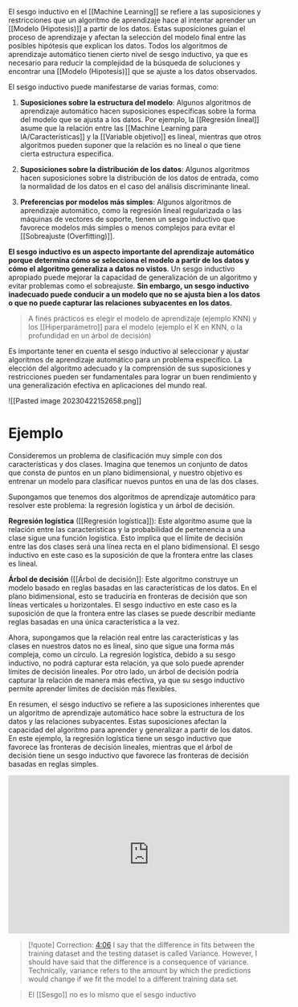 El sesgo inductivo en el [[Machine Learning]] se refiere a las suposiciones y restricciones que un algoritmo de aprendizaje hace al intentar aprender un [[Modelo (Hipotesis)]] a partir de los datos. Estas suposiciones guían el proceso de aprendizaje y afectan la selección del modelo final entre las posibles hipótesis que explican los datos. Todos los algoritmos de aprendizaje automático tienen cierto nivel de sesgo inductivo, ya que es necesario para reducir la complejidad de la búsqueda de soluciones y encontrar una [[Modelo (Hipotesis)]] que se ajuste a los datos observados.

El sesgo inductivo puede manifestarse de varias formas, como:

1.  **Suposiciones sobre la estructura del modelo**: Algunos algoritmos de aprendizaje automático hacen suposiciones específicas sobre la forma del modelo que se ajusta a los datos. Por ejemplo, la [[Regresión lineal]] asume que la relación entre las [[Machine Learning para IA/Características]] y la [[Variable objetivo]] es lineal, mientras que otros algoritmos pueden suponer que la relación es no lineal o que tiene cierta estructura específica.

2.  **Suposiciones sobre la distribución de los datos**: Algunos algoritmos hacen suposiciones sobre la distribución de los datos de entrada, como la normalidad de los datos en el caso del análisis discriminante lineal.

3.  **Preferencias por modelos más simples**: Algunos algoritmos de aprendizaje automático, como la regresión lineal regularizada o las máquinas de vectores de soporte, tienen un sesgo inductivo que favorece modelos más simples o menos complejos para evitar el [[Sobreajuste (Overfitting)]].


**El sesgo inductivo es un aspecto importante del aprendizaje automático porque determina cómo se selecciona el modelo a partir de los datos y cómo el algoritmo generaliza a datos no vistos**. Un sesgo inductivo apropiado puede mejorar la capacidad de generalización de un algoritmo y evitar problemas como el sobreajuste. **Sin embargo, un sesgo inductivo inadecuado puede conducir a un modelo que no se ajusta bien a los datos o que no puede capturar las relaciones subyacentes en los datos.**

> A fines prácticos es elegir el modelo de aprendizaje (ejemplo KNN) y los [[Hiperparámetro]] para el modelo (ejemplo el K en KNN, o la profundidad en un árbol de decisión)

Es importante tener en cuenta el sesgo inductivo al seleccionar y ajustar algoritmos de aprendizaje automático para un problema específico. La elección del algoritmo adecuado y la comprensión de sus suposiciones y restricciones pueden ser fundamentales para lograr un buen rendimiento y una generalización efectiva en aplicaciones del mundo real.

![[Pasted image 20230422152658.png]]

# Ejemplo

Consideremos un problema de clasificación muy simple con dos características y dos clases. Imagina que tenemos un conjunto de datos que consta de puntos en un plano bidimensional, y nuestro objetivo es entrenar un modelo para clasificar nuevos puntos en una de las dos clases.

Supongamos que tenemos dos algoritmos de aprendizaje automático para resolver este problema: la regresión logística y un árbol de decisión.

**Regresión logística** ([[Regresión logística]]): Este algoritmo asume que la relación entre las características y la probabilidad de pertenencia a una clase sigue una función logística. Esto implica que el límite de decisión entre las dos clases será una línea recta en el plano bidimensional. El sesgo inductivo en este caso es la suposición de que la frontera entre las clases es lineal.

**Árbol de decisión** ([[Árbol de decisión]]: Este algoritmo construye un modelo basado en reglas basadas en las características de los datos. En el plano bidimensional, esto se traduciría en fronteras de decisión que son líneas verticales u horizontales. El sesgo inductivo en este caso es la suposición de que la frontera entre las clases se puede describir mediante reglas basadas en una única característica a la vez.

Ahora, supongamos que la relación real entre las características y las clases en nuestros datos no es lineal, sino que sigue una forma más compleja, como un círculo. La regresión logística, debido a su sesgo inductivo, no podrá capturar esta relación, ya que solo puede aprender límites de decisión lineales. Por otro lado, un árbol de decisión podría capturar la relación de manera más efectiva, ya que su sesgo inductivo permite aprender límites de decisión más flexibles.

En resumen, el sesgo inductivo se refiere a las suposiciones inherentes que un algoritmo de aprendizaje automático hace sobre la estructura de los datos y las relaciones subyacentes. Estas suposiciones afectan la capacidad del algoritmo para aprender y generalizar a partir de los datos. En este ejemplo, la regresión logística tiene un sesgo inductivo que favorece las fronteras de decisión lineales, mientras que el árbol de decisión tiene un sesgo inductivo que favorece las fronteras de decisión basadas en reglas simples.


<iframe width="560" height="315" src="https://www.youtube.com/embed/EuBBz3bI-aA" title="YouTube video player" frameborder="0" allow="accelerometer; autoplay; clipboard-write; encrypted-media; gyroscope; picture-in-picture; web-share" allowfullscreen></iframe>

> [!quote]
> Correction: [4:06](https://www.youtube.com/watch?v=EuBBz3bI-aA&t=246s) I say that the difference in fits between the training dataset and the testing dataset is called Variance. However, I should have said that the difference is a consequence of variance. Technically, variance refers to the amount by which the predictions would change if we fit the model to a different training data set.

> El [[Sesgo]] no es lo mismo que el sesgo inductivo